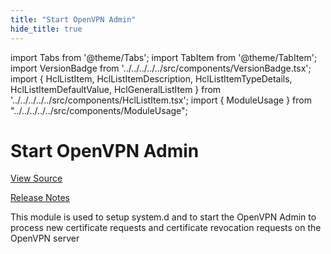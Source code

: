 ```yaml
---
title: "Start OpenVPN Admin"
hide_title: true
---
```


import Tabs from '@theme/Tabs';
import TabItem from '@theme/TabItem';
import VersionBadge from '../../../../../src/components/VersionBadge.tsx';
import { HclListItem, HclListItemDescription, HclListItemTypeDetails, HclListItemDefaultValue, HclGeneralListItem } from '../../../../../src/components/HclListItem.tsx';
import { ModuleUsage } from "../../../../../src/components/ModuleUsage";

<VersionBadge repoTitle="Open VPN Package Infrastructure Package" version="0.27.1" lastModifiedVersion="0.26.2"/>

# Start OpenVPN Admin

<a href="https://github.com/gruntwork-io/terraform-aws-openvpn/tree/v0.27.1/modules/start-openvpn-admin" className="link-button" title="View the source code for this module in GitHub.">View Source</a>

<a href="https://github.com/gruntwork-io/terraform-aws-openvpn/releases/tag/v0.26.2" className="link-button" title="Release notes for only versions which impacted this module.">Release Notes</a>

This module is used to setup system.d and to start the OpenVPN Admin to process new certificate requests and
certificate revocation requests on the OpenVPN server


<!-- ##DOCS-SOURCER-START
{
  "originalSources": [
    "https://github.com/gruntwork-io/terraform-aws-openvpn/tree/v0.27.1/modules/start-openvpn-admin/readme.md",
    "https://github.com/gruntwork-io/terraform-aws-openvpn/tree/v0.27.1/modules/start-openvpn-admin/variables.tf",
    "https://github.com/gruntwork-io/terraform-aws-openvpn/tree/v0.27.1/modules/start-openvpn-admin/outputs.tf"
  ],
  "sourcePlugin": "module-catalog-api",
  "hash": "b4f215353bde3dadbbe6349e4eb534b2"
}
##DOCS-SOURCER-END -->
